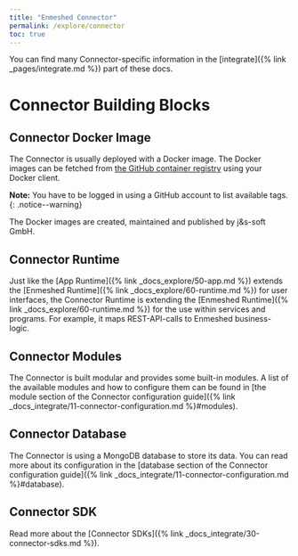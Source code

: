 ```yaml
---
title: "Enmeshed Connector"
permalink: /explore/connector
toc: true
---
```


You can find many Connector-specific information in the [integrate]({% link _pages/integrate.md %}) part of these docs.

# Connector Building Blocks

## Connector Docker Image

The Connector is usually deployed with a Docker image. The Docker images can be fetched from [the GitHub container registry](https://github.com/nmshd/cns-connector/pkgs/container/connector) using your Docker client.

**Note:** You have to be logged in using a GitHub account to list available tags.
{: .notice--warning}

The Docker images are created, maintained and published by j&s-soft GmbH.

## Connector Runtime

Just like the [App Runtime]({% link _docs_explore/50-app.md %}) extends the [Enmeshed Runtime]({% link _docs_explore/60-runtime.md %}) for user interfaces, the Connector Runtime is extending the [Enmeshed Runtime]({% link _docs_explore/60-runtime.md %}) for the use within services and programs. For example, it maps REST-API-calls to Enmeshed business-logic.

## Connector Modules

The Connector is built modular and provides some built-in modules. A list of the available modules and how to configure them can be found in [the module section of the Connector configuration guide]({% link _docs_integrate/11-connector-configuration.md %}#modules).

## Connector Database

The Connector is using a MongoDB database to store its data. You can read more about its configuration in the [database section of the Connector configuration guide]({% link _docs_integrate/11-connector-configuration.md %}#database).

## Connector SDK

Read more about the [Connector SDKs]({% link _docs_integrate/30-connector-sdks.md %}).

